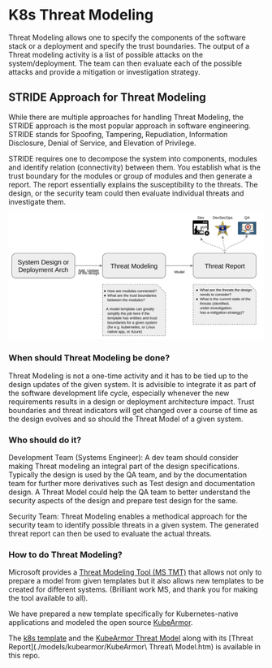 # K8s Threat Modeling

Threat Modeling allows one to specify the components of the software stack or a
deployment and specify the trust boundaries. The output of a Threat modeling
activity is a list of possible attacks on the system/deployment. The team can
then evaluate each of the possible attacks and provide a mitigation or
investigation strategy.

## STRIDE Approach for Threat Modeling
While there are multiple approaches for handling Threat Modeling, the STRIDE
approach is the most popular approach in software engineering. STRIDE stands
for Spoofing, Tampering, Repudiation, Information Disclosure, Denial of
Service, and Elevation of Privilege.

STRIDE requires one to decompose the system into components, modules and
identify relation (connectivity) between them. You establish what is the trust
boundary for the modules or group of modules and then generate a report. The
report essentially explains the susceptibility to the threats. The design, or
the security team could then evaluate individual threats and investigate them.

<center><img src=./resources/threatmodelflow.png></center>

### When should Threat Modeling be done?
Threat Modeling is not a one-time activity and it has to be tied up to the
design updates of the given system. It is advisible to integrate it as part of
the software development life cycle, especially whenever the new requirements
results in a design or deployment architecture impact. Trust boundaries and
threat indicators will get changed over a course of time as the design evolves
and so should the Threat Model of a given system.

### Who should do it?
Development Team (Systems Engineer): A dev team should consider making Threat
modeling an integral part of the design specifications. Typically the design is
used by the QA team, and by the documentation team for further more derivatives
such as Test design and documentation design. A Threat Model could help the QA
team to better understand the security aspects of the design and prepare test
design for the same.

Security Team: Threat Modeling enables a methodical approach for the security
team to identify possible threats in a given system. The generated threat
report can then be used to evaluate the actual threats.

### How to do Threat Modeling?
Microsoft provides a [Threat Modeling Tool (MS
TMT)](https://docs.microsoft.com/en-us/azure/security/develop/threat-modeling-tool-getting-started)
that allows not only to prepare a model from given templates but it also allows
new templates to be created for different systems. (Brilliant work MS, and
thank you for making the tool available to all).

We have prepared a new template specifically for Kubernetes-native applications
and modeled the open source
[KubeArmor](https://github.com/kubearmor/kubearmor).

The [k8s template](./templates/k8s-STRIDE-template.tb7) and the [KubeArmor
Threat Model](./models/kubearmor/KubeArmor.tm7) along with its [Threat
Report](./models/kubearmor/KubeArmor\ Threat\ Model.htm) is
available in this repo.
